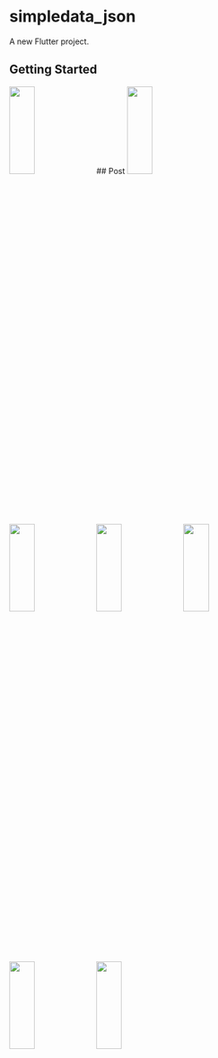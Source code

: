 # simpledata_json

A new Flutter project.

## Getting Started

<p>
<img src="https://github.com/khushipatel0147/simpledata_json/assets/119857263/55d050a8-52f4-4e65-bc23-7d513d3ee883" height="20%" width="30%" >
  ## Post
  
  
  
  
<img src="https://github.com/khushipatel0147/simpledata_json/assets/119857263/0563734e-5ac4-4318-ad9d-986a2f851531" height="20%" width="30%" >
<img src="https://github.com/khushipatel0147/simpledata_json/assets/119857263/396677a0-212f-4e74-b3eb-856750d4c823" height="20%" width="30%" >
<img src="https://github.com/khushipatel0147/simpledata_json/assets/119857263/81586aec-d7b9-40fe-8e0f-98ad57df94e4" height="20%" width="30%" >
<img src="https://github.com/khushipatel0147/simpledata_json/assets/119857263/f0d7b493-dc00-4c59-9c1b-ef35e8d4c794" height="20%" width="30%" >
<img src="https://github.com/khushipatel0147/simpledata_json/assets/119857263/33ef5bb7-d24a-4f0a-8bfb-119cdceb1627" height="20%" width="30%" >
<img src="https://github.com/khushipatel0147/simpledata_json/assets/119857263/0e5ec574-8217-4284-9948-e38174abf9db" height="20%" width="30%" >
</p>
